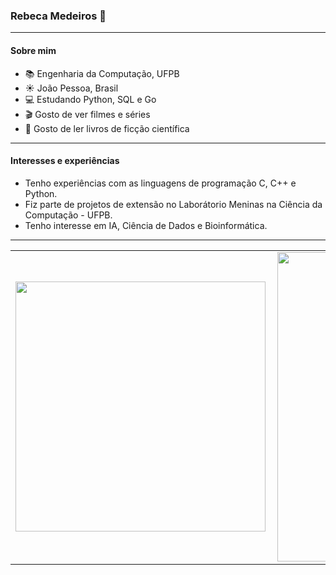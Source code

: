 ### Rebeca Medeiros :star2: 

<!--
**rebecamedeiros/rebecamedeiros** is a ✨ _special_ ✨ repository because its `README.md` (this file) appears on your GitHub profile.

Here are some ideas to get you started:

- 🔭 I’m currently working on ...
- 🌱 I’m currently learning ...
- 👯 I’m looking to collaborate on ...
- 🤔 I’m looking for help with ...
- 💬 Ask me about ...
- 📫 How to reach me: ...
- 😄 Pronouns: ...
- ⚡ Fun fact: ...
-->
---
#### Sobre mim
- :books: Engenharia da Computação, UFPB
- :sunny: João Pessoa, Brasil
- :computer: Estudando Python, SQL e Go
- :clapper: Gosto de ver filmes e séries
- :book: Gosto de ler livros de ficção científica
--- 
#### Interesses e experiências
- Tenho experiências com as linguagens de programação C, C++ e Python. 
- Fiz parte de projetos de extensão no Laborátorio Meninas na Ciência da Computação - UFPB.
- Tenho interesse em IA, Ciência de Dados e Bioinformática. 
---
<center>
<table>
    <tr>
        <td><img width="400px" align="left" src="https://github-readme-stats.vercel.app/api/top-langs/?username=rebecamedeiros&hide=html&layout=compact&theme=tokyonight" /></td>
        <td><img width="495px" align="left" src="https://github-readme-stats.vercel.app/api?username=rebecamedeiros&theme=tokyonight"/></td>
    </tr>   
</table>
</center>  



